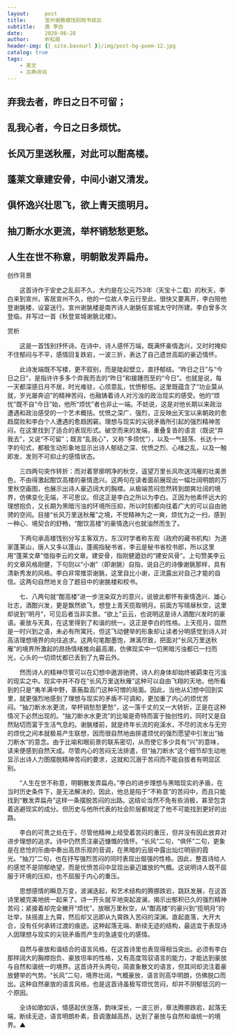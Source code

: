 ```yaml
---
layout:     post
title:      宣州谢脁楼饯别校书叔云
subtitle:   唐 李白
date:       2020-06-28
author:     听松阁
header-img: {{ site.baseurl }}/img/post-bg-poem-12.jpg
catalog: true
tags:
    - 美文
    - 古典诗词
---
```


## 弃我去者，昨日之日不可留；
## 乱我心者，今日之日多烦忧。
## 长风万里送秋雁，对此可以酣高楼。
## 蓬莱文章建安骨，中间小谢又清发。
## 俱怀逸兴壮思飞，欲上青天揽明月。
## 抽刀断水水更流，举杯销愁愁更愁。
## 人生在世不称意，明朝散发弄扁舟。



创作背景



　　这首诗作于安史之乱前不久。大约是在公元753年（天宝十二载）的秋天，李白来到宣州，客居宣州不久，他的一位故人李云行至此，很快又要离开，李白陪他登谢朓楼，设宴送行。宣州谢朓楼是南齐诗人谢朓任宣城太守时所建。李白曾多次登临，并写过一首《秋登宣城谢朓北楼》。





赏析



　　这是一首饯别抒怀诗。在诗中，诗人感怀万端，既满怀豪情逸兴，又时时掩抑不住郁闷与不平，感情回复跌宕，一波三折，表达了自己遗世高蹈的豪迈情怀。



　　此诗发端既不写楼，更不叙别，而是陡起壁立，直抒郁结。“昨日之日”与“今日之日”，是指许许多多个弃我而去的“昨日”和接踵而至的“今日”。也就是说，每一天都深感日月不居，时光难驻，心烦意乱，忧愤郁悒。这里既蕴含了“功业莫从就，岁光屡奔迫”的精神苦闷，也融铸着诗人对污浊的政治现实的感受。他的“烦忧”既不自“今日”始，他所“烦忧”者也非止一端。不妨说，这是对他长期以来政治遭遇和政治感受的一个艺术概括。忧愤之深广、强烈，正反映出天宝以来朝政的愈趋腐败和李白个人遭遇的愈趋困窘。理想与现实的尖锐矛盾所引起的强烈精神苦闷，在这里找到了适合的表现形式。破空而来的发端，重叠复沓的语言（既说“弃我去”，又说“不可留”；既言“乱我心”，又称“多烦忧”），以及一气鼓荡、长达十一字的句式，都极生动形象地显示出诗人郁结之深、忧愤之烈、心绪之乱，以及一触即发、发则不可抑止的感情状态。



　　三四两句突作转折：而对着寥廓明净的秋空，遥望万里长风吹送鸿雁的壮美景色，不由得激起酣饮高楼的豪情逸兴。这两句在读者面前展现出一幅壮阔明朗的万里秋空画图，也展示出诗人豪迈阔大的胸襟。从极端苦闷忽然转到朗爽壮阔的境界，仿佛变化无端，不可思议。但这正是李白之所以为李白。正因为他素怀远大的理想抱负，又长期为黑暗污浊的环境所压抑，所以时刻都向往着广大的可以自由驰骋的空间。目接“长风万里送秋雁”之境，不觉精神为之一爽，烦忧为之一扫，感到一种心、境契合的舒畅，“酣饮高楼”的豪情逸兴也就油然而生了。



　　下两句承高楼饯别分写主客双方。东汉时学者称东观（政府的藏书机构）为道家蓬莱山，唐人又多以蓬山，蓬阁指秘书省，李云是秘书省校书郎，所以这里用“蓬莱文章”借指李云的文章。建安骨，指刚健遒劲的“建安风骨”。上句赞美李云的文章风格刚健，下句则以“小谢”（即谢朓）自指，说自己的诗像谢朓那样，具有清新秀发的风格。李白非常推崇谢朓，这里自比小谢，正流露出对自己才能的自信。这两句自然地关合了题目中的谢朓楼和校书。



　　七、八两句就“酣高楼”进一步渲染双方的意兴，说彼此都怀有豪情逸兴、雄心壮志，酒酣兴发，更是飘然欲飞，想登上青天揽取明月。前面方写晴昼秋空，这里却说到“明月”，可见后者当非实景。“欲上”云云，也说明这是诗人酒酣兴发时的豪语。豪放与天真，在这里得到了和谐的统一。这正是李白的性格。上天揽月，固然是一时兴到之语，未必有所寓托，但这飞动健举的形象却让读者分明感觉到诗人对高洁理想境界的向往追求。这两句笔酣墨饱，淋漓尽致，把面对“长风万里送秋雁”的境界所激起的昂扬情绪推向最高潮，仿佛现实中一切黑暗污浊都已一扫而光，心头的一切烦忧都已丢到了九霄云外。



　　然而诗人的精神尽管可以在幻想中遨游驰骋，诗人的身体却始终被羁束在污浊的现实之中。现实中并不存在“长风万里送秋雁”这种可以自由飞翔的天地，他所看到的只是“夷羊满中野，菉葹盈高门这种可憎的局面。因此，当他从幻想中回到实里，就更强烈地感到了理想与现实的矛盾不可调和，更加重了内心的烦忧苦闷。“抽刀断水水更流，举杯销愁愁更愁”，这一落千丈的又一大转折，正是在这种情况下必然出现的。“抽刀断水水更流”的比喻是奇特而富于独创性的，同时又是自然贴切而富于生活气息的。谢朓楼前，就是终年长流的宛溪水，不尽的流水与无穷的烦忧之间本就极易产生联想，因而很自然地由排遣烦忧的强烈愿望中引发出“抽刀断水”的意念。由于比喻和眼前景的联系密切，从而使它多少具有“兴”的意味，读来便感到自然天成。尽管内心的苦闷无法排遣，但“抽刀断水”这个细节却生动地显示出诗人力图摆脱精神苦闷的要求，这就和沉溺于苦闷而不能自拔者有明显区别。



　　“人生在世不称意，明朝散发弄扁舟。”李白的进步理想与黑暗现实的矛盾，在当时历史条件下，是无法解决的，因此，他总是陷于“不称意”的苦闷中，而且只能找到“散发弄扁舟”这样一条摆脱苦闷的出路。这结论当然不免有些消极，甚至包含着逃避现实的成分。但历史与他所代表的社会阶层都规定了他不可能找到更好的出路。



　　李白的可贵之处在于，尽管他精神上经受着苦闷的重压，但并没有因此放弃对进步理想的追求。诗中仍然贯注豪迈慷慨的情怀。“长风”二句，“俱怀”二句，更象是在悲怆的乐曲中奏出高昂乐观的音调，在黑暗的云层中露出灿烂明丽的霞光。“抽刀”二句，也在抒写强烈苦闷的同时表现出倔强的性格。因此，整首诗给人的感觉不是阴郁绝望，而是忧愤苦闷中显现出豪迈雄放的气概。这说明诗人既不屈服于环境的压抑，也不屈服于内心的重压。



　　思想感情的瞬息万变，波澜迭起，和艺术结构的腾挪跌宕，跳跃发展，在这首诗里被完美地统一起来了。诗一开头就平地突起波澜，揭示出郁积已久的强烈精神苦闷；紧接着却完全撇开“烦忧”，放眼万里秋空，从“酣高楼”的豪兴到“揽明月”的壮举，扶摇直上九霄，然后却又迅即从九霄跌入苦闷的深渊。直起直落，大开大合，没有任何承转过渡的痕迹。这种起落无端、断续无迹的结构，最适宜于表现诗人因理想与现实的尖锐矛盾而产生的急遽变化的感情。



　　自然与豪放和谐结合的语言风格，在这首诗里也表现得相当突出。必须有李白那样阔大的胸襟抱负、豪放坦率的性格，又有高度驾驭语言的能力，才能达到豪放与自然和谐统一的境界。这首诗开头两句，简直象散文的语言，但其间却流注着豪放健举的气势。“长风”二句，境界壮阔，气概豪放，语言则高华明朗，仿佛脱口而出。这种自然豪放的语言风格，也是这首诗虽极写烦忧苦闷，却并不阴郁低沉的一个原因。



　　全诗如歌如诉，情感起伏涨落，韵味深长，一波三折，章法腾挪跌宕，起落无端，断续无迹，语言明朗朴素，音调激越高昂，达到了豪放与自然和谐统一的境界。▲
